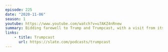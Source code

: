 ```yaml
---
episode: 225
date: "2020-11-06"
season: 1
youtube: https://www.youtube.com/watch?v=u7AKZ4nRnew
summary: Bidding farewell to Trump and Trumpcast, with a visit from its esteemed host
links:
    - title: Trumpcast
      url: https://slate.com/podcasts/trumpcast
---
```

